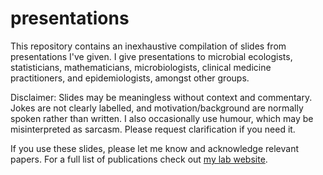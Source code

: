 # presentations

This repository contains an inexhaustive compilation of slides from presentations I've given. I give presentations to  microbial ecologists, statisticians, mathematicians, microbiologists, clinical medicine practitioners, and epidemiologists, amongst other groups.

Disclaimer: Slides may be meaningless without context and commentary. Jokes are not clearly labelled, and motivation/background are normally spoken rather than written. I also occasionally use humour, which may be misinterpreted as sarcasm. Please request clarification if you need it.

If you use these slides, please let me know and acknowledge relevant papers. For a full list of publications check out [my lab website](http://statisticaldiversitylab.com/publications).
